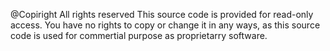 @Copiright
All rights reserved
This source code is provided for read-only access. You have no rights to copy or change it in any ways, as this source code is used for commertial purpose as proprietarry software.